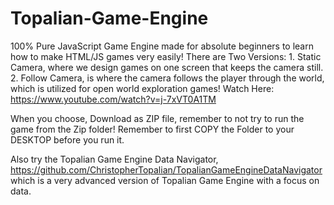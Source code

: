 # Topalian-Game-Engine<br>
100% Pure JavaScript Game Engine made for absolute beginners to learn how to make HTML/JS games very easily! There are Two Versions: 1. Static Camera, where we design games on one screen that keeps the camera still. 2. Follow Camera,  is where the camera follows the player through the world, which is utilized for open world exploration games! Watch Here: https://www.youtube.com/watch?v=j-7xVT0A1TM
 
When you choose, Download as ZIP file, remember to not try to run the game from the Zip folder!
Remember to first COPY the Folder to your DESKTOP before you run it.

Also try the Topalian Game Engine Data Navigator, https://github.com/ChristopherTopalian/TopalianGameEngineDataNavigator <br>
which is a very advanced version of Topalian Game Engine with a focus on data.
